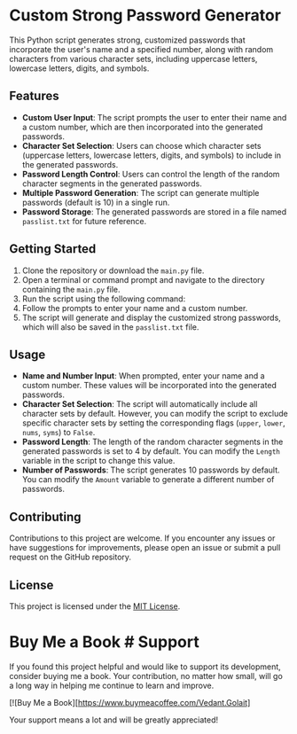 # Custom Strong Password Generator

This Python script generates strong, customized passwords that incorporate the user's name and a specified number, along with random characters from various character sets, including uppercase letters, lowercase letters, digits, and symbols.

## Features

- **Custom User Input**: The script prompts the user to enter their name and a custom number, which are then incorporated into the generated passwords.
- **Character Set Selection**: Users can choose which character sets (uppercase letters, lowercase letters, digits, and symbols) to include in the generated passwords.
- **Password Length Control**: Users can control the length of the random character segments in the generated passwords.
- **Multiple Password Generation**: The script can generate multiple passwords (default is 10) in a single run.
- **Password Storage**: The generated passwords are stored in a file named `passlist.txt` for future reference.

## Getting Started

1. Clone the repository or download the `main.py` file.
2. Open a terminal or command prompt and navigate to the directory containing the `main.py` file.
3. Run the script using the following command:
4. Follow the prompts to enter your name and a custom number.
5. The script will generate and display the customized strong passwords, which will also be saved in the `passlist.txt` file.

## Usage

- **Name and Number Input**: When prompted, enter your name and a custom number. These values will be incorporated into the generated passwords.
- **Character Set Selection**: The script will automatically include all character sets by default. However, you can modify the script to exclude specific character sets by setting the corresponding flags (`upper`, `lower`, `nums`, `syms`) to `False`.
- **Password Length**: The length of the random character segments in the generated passwords is set to 4 by default. You can modify the `Length` variable in the script to change this value.
- **Number of Passwords**: The script generates 10 passwords by default. You can modify the `Amount` variable to generate a different number of passwords.

## Contributing

Contributions to this project are welcome. If you encounter any issues or have suggestions for improvements, please open an issue or submit a pull request on the GitHub repository.

## License

This project is licensed under the [MIT License](LICENSE).

# Buy Me a Book # Support

If you found this project helpful and would like to support its development, consider buying me a book. Your contribution, no matter how small, will go a long way in helping me continue to learn and improve.

[![Buy Me a Book][https://www.buymeacoffee.com/Vedant.Golait]

Your support means a lot and will be greatly appreciated!
